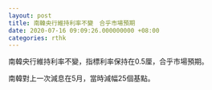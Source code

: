 ```yaml
---
layout: post
title: 南韓央行維持利率不變　合乎市場預期
date: 2020-07-16 09:09:26.000000000 +08:00
categories: rthk
---
```


南韓央行維持利率不變，指標利率保持在0.5厘，合乎市場預期。

南韓對上一次減息在5月，當時減幅25個基點。
